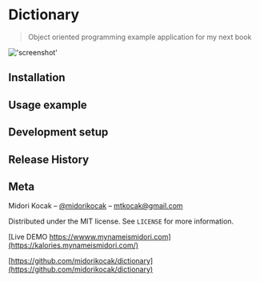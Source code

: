 # Dictionary

> Object oriented programming example application for my next book


!['screenshot'](https://raw.githubusercontent.com/midorikocak/dictionary/master/screenshot.png)

## Installation


## Usage example


## Development setup


## Release History


## Meta

Midori Kocak – [@midorikocak](https://twitter.com/midorikocak) – mtkocak@gmail.com

Distributed under the MIT license. See ``LICENSE`` for more information.

[Live DEMO https://wwww.mynameismidori.com](https://kalories.mynameismidori.com/)

[https://github.com/midorikocak/dictionary](https://github.com/midorikocak/dictionary)